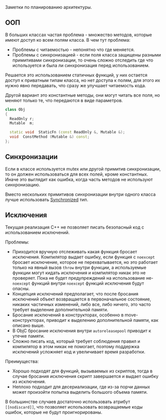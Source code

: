 Заметки по планированию архитектуры.

## ООП

В больших классах частая проблема - множество методов, которые имеют доступ ко всем полям класса.
В чем тут проблема:
* Проблемы с читаемостью - непонятно что где меняется.
* Проблемы с синхронизацией - если поля класса защищены разными примитивами синхронизации, то очень сложно отследить где что используется и была ли синхронизация перед использованием.

Решается это использованием статичных функций, у них остается доступ к приватным типам класса, но нет доступа к полям, для этого их нужно явно передавать, что сразу же улучшает читаемость кода.

Другой вариант это константные методы, они могут читать все поля, но меняют только те, что передаются в виде параметров.
```cpp
class Obj
{
  ReadOnly r;
  Mutable  m;

  static void  StaticFn (const ReadOnly &, Mutable &);
  void  ConstMethod (Mutable &) const;
};
```

## Синхронизации

Если в классе используется mutex или другой примитив синхронизации, то он должен использоваться для всех полей, кроме константных. Иначе это выглядит как ошибка, когда часть методов не используют синхронизацию.

Вместо нескольких примитивов синхронизации внутри одного класса лучше использовать [Synchronized](https://github.com/azhirnov/as-en/blob/dev/AE/engine/src/threading/Primitives/Synchronized.h) тип.


## Исключения

Текущая реализация C++ не позволяет писать безопасный код с использованием исключений.

Проблемы:
* Приходится вручную отслеживать какая функция бросает исключения. Компилятор выдает ошибку, если функция с `noexcept` бросает исключение, которое не перехватывается, но это работает только на явный вызов `throw` внутри функции, а используемые функции могут кидать исключения и компилятор никак это не проверяет. Пока не будет предупреждений на использование не-`noexcept` функций внутри `noexcept` функций исключения будут опасны.
* Концепция исключений предполагает, что после бросания исключений объект возвращается в первоначальное состояние, никаких частичных изменений, либо все, либо ничего, это часто требует выделение дополнительной памяти.
* Бросание исключений в конструкторах, особенно в move-конструкторах, приводит к выделению дополнительной памяти, как описано выше.
* В ObjC бросание исключения внутри `autoreleasepool` приводит к утечке памяти.
* Сложно писать код, который требует соблюдения правил и компилятор в этом никак не помогает, поэтому поддержка исключений усложняет код и увеличивает время разработки.

Преимущества:
* Хорошо подходят для функций, вызываемых из скриптов, тогда в случае бросания исключения скрипт завершается и выдает ошибку из исключения.
* Неплохо подходит для десериализации, где из-за порчи данных может произойти попытка выделить большого объема памяти.

В большинстве случаев достаточно использовать атрибут `[[nodiscard]]`, что позволяет использовать возвращаемые коды ошибок, которые не будут проигнорированы.

